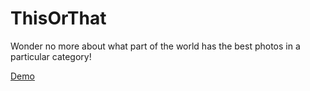 ThisOrThat
=========

Wonder no more about what part of the world has the best photos in a particular category!

[Demo](http://thisorthat.grabeh.net/#/show)

